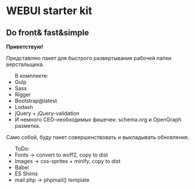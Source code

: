 <h1>WEBUI starter kit</h1>
<h2>Do front& fast&simple</h2>

<p><strong>Приветствую!</strong></p>
<p>Представляю пакет для быстрого развертывания рабочей папки верстальщика.
  <ul>В комплекте:
      <li>Gulp</li>
      <li>Sass</li>
      <li>Rigger</li>
      <li>Bootstrap@latest</li>
      <li>Lodash</li>
      <li>jQuery + jQuery-validation</li>
      <li>И немного СЕО-необходимых фишечек: schema.org и OpenGraph разметка.</li>
   </ul>
</p>
<p>Само собой, буду пакет совершенствовать и выкладывать обновления.</p>

<ul>ToDo:
  <li>Fonts -> convert to woff2, copy to dist</li>
  <li>Images -> css-sprites + minify, copy to dist</li>
  <li>Babel</li>
  <li>ES Shims</li>
  <li>mail.php -> phpmail() template</li>
</ul>
